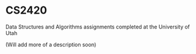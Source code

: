 # CS2420
Data Structures and Algorithms assignments completed at the University of Utah

(Will add more of a description soon)
